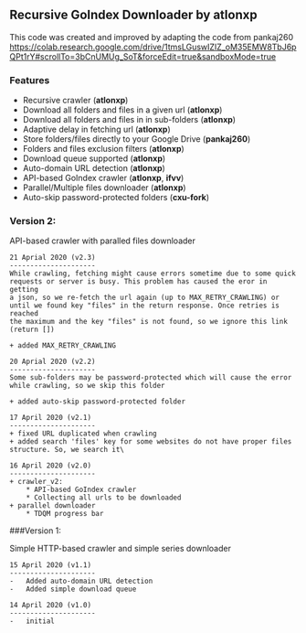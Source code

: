 
## Recursive GoIndex Downloader by atlonxp

This code was created and improved by adapting the code from pankaj260 https://colab.research.google.com/drive/1tmsLGuswIZIZ_oM35EMW8TbJ6pQPt1rY#scrollTo=3bCnUMUg_SoT&forceEdit=true&sandboxMode=true

### Features
*   Recursive crawler (**atlonxp**)
*   Download all folders and files in a given url (**atlonxp**)
*   Download all folders and files in in sub-folders (**atlonxp**)
*   Adaptive delay in fetching url (**atlonxp**)
*   Store folders/files directly to your Google Drive (**pankaj260**)
*   Folders and files exclusion filters (**atlonxp**)
*   Download queue supported (**atlonxp**)
*   Auto-domain URL detection (**atlonxp**)
*   API-based GoIndex crawler (**atlonxp**, **ifvv**)
*   Parallel/Multiple files downloader (**atlonxp**)
*   Auto-skip password-protected folders (**cxu-fork**)

### Version 2:

API-based crawler with paralled files downloader
	
	21 Aprial 2020 (v2.3)
	---------------------
	While crawling, fetching might cause errors sometime due to some quick requests or server is busy. This problem has caused the eror in getting
	a json, so we re-fetch the url again (up to MAX_RETRY_CRAWLING) or until we found key "files" in the return response. Once retries is reached
	the maximum and the key "files" is not found, so we ignore this link (return [])
	
	+ added MAX_RETRY_CRAWLING
	
	20 Aprial 2020 (v2.2)
	---------------------
	Some sub-folders may be password-protected which will cause the error while crawling, so we skip this folder
	
	+ added auto-skip password-protected folder
	
	17 April 2020 (v2.1)
    ---------------------
	+ fixed URL duplicated when crawling
	+ added search 'files' key for some websites do not have proper files structure. So, we search it\
	
	16 April 2020 (v2.0)
    ---------------------
	+ crawler_v2:
		* API-based GoIndex crawler
		* Collecting all urls to be downloaded
	+ parallel downloader
		* TDQM progress bar

###Version 1:

Simple HTTP-based crawler and simple series downloader

	15 April 2020 (v1.1)
	---------------------
	-   Added auto-domain URL detection
	-   Added simple download queue

	14 April 2020 (v1.0)
	---------------------
    -   initial
